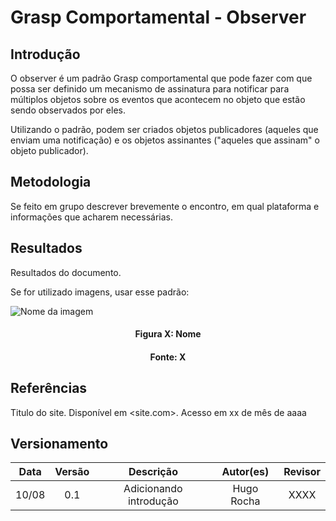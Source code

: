 # Grasp Comportamental - Observer

## Introdução

O observer é um padrão Grasp comportamental que pode fazer com que possa ser definido um mecanismo de assinatura para notificar para múltiplos objetos sobre os eventos que acontecem no objeto que estão sendo observados por eles.

Utilizando o padrão, podem ser criados objetos publicadores (aqueles que enviam uma notificação) e os objetos assinantes ("aqueles que assinam" o objeto publicador).

## Metodologia

Se feito em grupo descrever brevemente o encontro, em qual plataforma e informações que acharem necessárias.

## Resultados

Resultados do documento.

Se for utilizado imagens, usar esse padrão:

![Nome da imagem](../assets/img/CaminhoDaImagem.png)
<h4 align = "center">Figura X: Nome</h6>
<h4 align = "center">Fonte: X</h6>

## Referências

Titulo do site. Disponível em <site.com>. Acesso em xx de mês de aaaa

## Versionamento

| Data  | Versão |                     Descrição                      |  Autor(es)  | Revisor |
| :---: | :----: | :------------------------------------------------: | :---------: | :-----: |
| 10/08|  0.1   |                     Adicionando introdução                   |    Hugo Rocha     |  XXXX   |